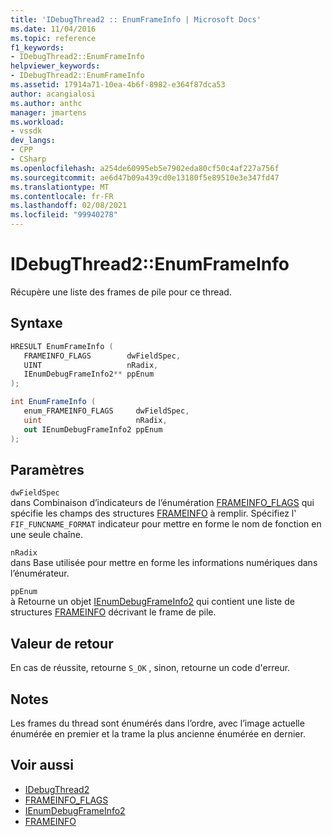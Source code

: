 ```yaml
---
title: 'IDebugThread2 :: EnumFrameInfo | Microsoft Docs'
ms.date: 11/04/2016
ms.topic: reference
f1_keywords:
- IDebugThread2::EnumFrameInfo
helpviewer_keywords:
- IDebugThread2::EnumFrameInfo
ms.assetid: 17914a71-10ea-4b6f-8982-e364f87dca53
author: acangialosi
ms.author: anthc
manager: jmartens
ms.workload:
- vssdk
dev_langs:
- CPP
- CSharp
ms.openlocfilehash: a254de60995eb5e7902eda80cf50c4af227a756f
ms.sourcegitcommit: ae6d47b09a439cd0e13180f5e89510e3e347fd47
ms.translationtype: MT
ms.contentlocale: fr-FR
ms.lasthandoff: 02/08/2021
ms.locfileid: "99940278"
---
```

# <a name="idebugthread2enumframeinfo"></a>IDebugThread2::EnumFrameInfo
Récupère une liste des frames de pile pour ce thread.

## <a name="syntax"></a>Syntaxe

```cpp
HRESULT EnumFrameInfo ( 
   FRAMEINFO_FLAGS        dwFieldSpec,
   UINT                   nRadix,
   IEnumDebugFrameInfo2** ppEnum
);
```

```csharp
int EnumFrameInfo ( 
   enum_FRAMEINFO_FLAGS     dwFieldSpec,
   uint                     nRadix,
   out IEnumDebugFrameInfo2 ppEnum
);
```

## <a name="parameters"></a>Paramètres
`dwFieldSpec`\
dans Combinaison d’indicateurs de l’énumération [FRAMEINFO_FLAGS](../../../extensibility/debugger/reference/frameinfo-flags.md) qui spécifie les champs des structures [FRAMEINFO](../../../extensibility/debugger/reference/frameinfo.md) à remplir. Spécifiez l' `FIF_FUNCNAME_FORMAT` indicateur pour mettre en forme le nom de fonction en une seule chaîne.

`nRadix`\
dans Base utilisée pour mettre en forme les informations numériques dans l’énumérateur.

`ppEnum`\
à Retourne un objet [IEnumDebugFrameInfo2](../../../extensibility/debugger/reference/ienumdebugframeinfo2.md) qui contient une liste de structures [FRAMEINFO](../../../extensibility/debugger/reference/frameinfo.md) décrivant le frame de pile.

## <a name="return-value"></a>Valeur de retour
 En cas de réussite, retourne `S_OK` , sinon, retourne un code d'erreur.

## <a name="remarks"></a>Notes
 Les frames du thread sont énumérés dans l’ordre, avec l’image actuelle énumérée en premier et la trame la plus ancienne énumérée en dernier.

## <a name="see-also"></a>Voir aussi
- [IDebugThread2](../../../extensibility/debugger/reference/idebugthread2.md)
- [FRAMEINFO_FLAGS](../../../extensibility/debugger/reference/frameinfo-flags.md)
- [IEnumDebugFrameInfo2](../../../extensibility/debugger/reference/ienumdebugframeinfo2.md)
- [FRAMEINFO](../../../extensibility/debugger/reference/frameinfo.md)
